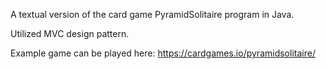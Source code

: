 A textual version of the card game PyramidSolitaire program in Java.

Utilized MVC design pattern.

Example game can be played here: https://cardgames.io/pyramidsolitaire/
